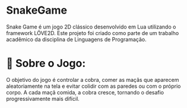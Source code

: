 # SnakeGame
Snake Game é um jogo 2D clássico desenvolvido em Lua utilizando o framework LÖVE2D. Este projeto foi criado como parte de um trabalho acadêmico da disciplina de Linguagens de Programação.

# 📌 Sobre o Jogo:
O objetivo do jogo é controlar a cobra, comer as maçãs que aparecem aleatoriamente na tela e evitar colidir com as paredes ou com o próprio corpo. A cada maçã comida, a cobra cresce, tornando o desafio progressivamente mais difícil.
